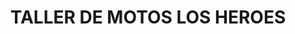 ---
title: "TALLER DE MOTOS LOS HEROES"
url: /simacota/taller-de-motos-los-heroes/
shop: Motorrad
---